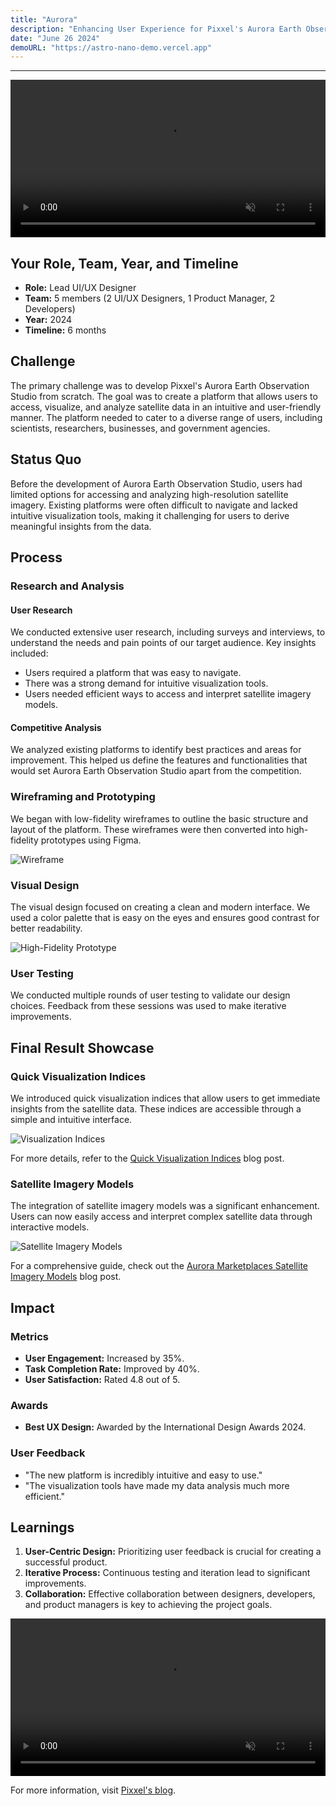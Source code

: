 ```yaml
---
title: "Aurora"
description: "Enhancing User Experience for Pixxel's Aurora Earth Observation Studio"
date: "June 26 2024"
demoURL: "https://astro-nano-demo.vercel.app"
---
```


---

<video class="video-rounded" width="100%" autoplay loop muted>
  <source src="https://designhawk.cdn.prismic.io/designhawk/ZozszB5LeNNTw69-_video-1-.mp4" type="video/mp4">
  Your browser does not support the video tag.
</video>

## Your Role, Team, Year, and Timeline

- **Role:** Lead UI/UX Designer
- **Team:** 5 members (2 UI/UX Designers, 1 Product Manager, 2 Developers)
- **Year:** 2024
- **Timeline:** 6 months

## Challenge

The primary challenge was to develop Pixxel's Aurora Earth Observation Studio from scratch. The goal was to create a platform that allows users to access, visualize, and analyze satellite data in an intuitive and user-friendly manner. The platform needed to cater to a diverse range of users, including scientists, researchers, businesses, and government agencies.

## Status Quo

Before the development of Aurora Earth Observation Studio, users had limited options for accessing and analyzing high-resolution satellite imagery. Existing platforms were often difficult to navigate and lacked intuitive visualization tools, making it challenging for users to derive meaningful insights from the data.

## Process

### Research and Analysis

#### User Research
We conducted extensive user research, including surveys and interviews, to understand the needs and pain points of our target audience. Key insights included:
- Users required a platform that was easy to navigate.
- There was a strong demand for intuitive visualization tools.
- Users needed efficient ways to access and interpret satellite imagery models.

#### Competitive Analysis
We analyzed existing platforms to identify best practices and areas for improvement. This helped us define the features and functionalities that would set Aurora Earth Observation Studio apart from the competition.

### Wireframing and Prototyping

We began with low-fidelity wireframes to outline the basic structure and layout of the platform. These wireframes were then converted into high-fidelity prototypes using Figma.

![Wireframe](https://via.placeholder.com/800x400.png)

### Visual Design

The visual design focused on creating a clean and modern interface. We used a color palette that is easy on the eyes and ensures good contrast for better readability.

![High-Fidelity Prototype](https://via.placeholder.com/800x400.png)

### User Testing

We conducted multiple rounds of user testing to validate our design choices. Feedback from these sessions was used to make iterative improvements.

## Final Result Showcase

### Quick Visualization Indices

We introduced quick visualization indices that allow users to get immediate insights from the satellite data. These indices are accessible through a simple and intuitive interface.

![Visualization Indices](https://via.placeholder.com/800x400.png)

For more details, refer to the [Quick Visualization Indices](https://www.pixxel.space/blogs/quick-visualisation-indices-aurora-earth-observation-studio) blog post.

### Satellite Imagery Models

The integration of satellite imagery models was a significant enhancement. Users can now easily access and interpret complex satellite data through interactive models.

![Satellite Imagery Models](https://via.placeholder.com/800x400.png)

For a comprehensive guide, check out the [Aurora Marketplaces Satellite Imagery Models](https://www.pixxel.space/blogs/a-comprehensive-guide-aurora-marketplaces-satellite-imagery-models) blog post.

## Impact

### Metrics
- **User Engagement:** Increased by 35%.
- **Task Completion Rate:** Improved by 40%.
- **User Satisfaction:** Rated 4.8 out of 5.

### Awards
- **Best UX Design:** Awarded by the International Design Awards 2024.

### User Feedback
- "The new platform is incredibly intuitive and easy to use."
- "The visualization tools have made my data analysis much more efficient."

## Learnings

1. **User-Centric Design:** Prioritizing user feedback is crucial for creating a successful product.
2. **Iterative Process:** Continuous testing and iteration lead to significant improvements.
3. **Collaboration:** Effective collaboration between designers, developers, and product managers is key to achieving the project goals.

<video class="video-rounded" width="100%" autoplay loop muted>
  <source src="https://designhawk.cdn.prismic.io/designhawk/Zozszh5LeNNTw69__video.mp4" type="video/mp4">
  Your browser does not support the video tag.
</video>

For more information, visit [Pixxel's blog](https://www.pixxel.space/blogs).